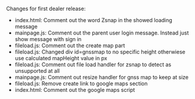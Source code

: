 Changes for first dealer release:

- index.html: Comment out the word Zsnap in the showed loading message
- mainpage.js: Comment out the parent user login message. Instead just show message with sign in
- fileload.js: Comment out the create map part
- fileload.js: Changed div id=gnssmap to no specific height otherwiese use calculated mapHeight value in px
- fileload.js: Comment out file load handler for zsnap to detect as unsupported at all
- mainpage.js: Comment out resize handler for gnss map to keep at size
- fileload.js: Remove create link to google maps section
- index.html: Comment out the google maps script
